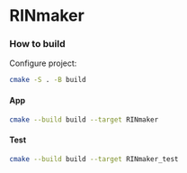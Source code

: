 # RINmaker

### How to build

Configure project:

```bash
cmake -S . -B build
```

#### App

```bash
cmake --build build --target RINmaker
```

#### Test

```bash
cmake --build build --target RINmaker_test
```
